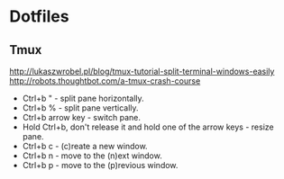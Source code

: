 # Dotfiles

## Tmux

http://lukaszwrobel.pl/blog/tmux-tutorial-split-terminal-windows-easily
http://robots.thoughtbot.com/a-tmux-crash-course

- Ctrl+b " - split pane horizontally.
- Ctrl+b % - split pane vertically.
- Ctrl+b arrow key - switch pane.
- Hold Ctrl+b, don't release it and hold one of the arrow keys - resize pane.
- Ctrl+b c - (c)reate a new window.
- Ctrl+b n - move to the (n)ext window.
- Ctrl+b p - move to the (p)revious window.
